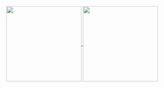 <a href="https://github.com/anuraghazra/github-readme-stats">
   <img height=200 align="center" src="https://github-readme-stats.vercel.app/api/top-langs/?username=docherak&hide=jupyter%20notebook,cmake,%20javascript,%20css,%20html,%20makefile&layout=donut&theme=tokyonight&hide_border=true"/>
</a>
<a href="https://www.boot.dev/u/docherak">
   <img height=200 align="center" src="https://api.boot.dev/v1/users/public/3e18a751-ee9e-4339-9860-03ba6435ea39/thumbnail" >
</a>

<!--
**docherak/docherak** is a ✨ _special_ ✨ repository because its `README.md` (this file) appears on your GitHub profile.

Here are some ideas to get you started:

- 🔭 I’m currently working on ...
- 🌱 I’m currently learning ...
- 👯 I’m looking to collaborate on ...
- 🤔 I’m looking for help with ...
- 💬 Ask me about ...
- 📫 How to reach me: ...
- 😄 Pronouns: ...
- ⚡ Fun fact: ...
-->
